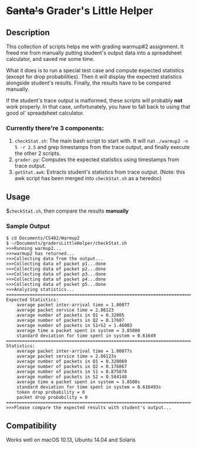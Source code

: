 # ~~Santa's~~ Grader's Little Helper

## Description
This collection of scripts helps me with grading warmup#2 assignment. It freed me from manually putting student's output data into a spreadsheet calculator, and saved me some time.

What it does is to run a special test case and compute expected statistics (except for drop probabilities). Then it will display the expected statistics alongside student's results. Finally, the results have to be compared manually.

If the student's trace output is malformed, these scripts will probably **not** work properly. In that case, unfortunately, you have to fall back to using that good ol' spreadsheet calculator.

### Currently there're 3 components:
1. `checkStat.sh`: The main bash script to start with. It will run `./warmup2 -n 5 -r 2.5` and grep timestamps from the trace output, and finally execute the other 2 scripts.
2. `grader.py`: Computes the expected statistics using timestamps from trace output.
3. `getStat.awk`: Extracts student's statistics from trace output. (Note: this awk script has been merged into `checkStat.sh` as a heredoc)

## Usage
$`checkStat.sh`,
then compare the results **manually**

### Sample Output
```
$ cd Documents/CS402/Warmup2
$ ~/Documents/gradersLittleHelper/checkStat.sh
>>>Running warmup2...
>>>warmup2 has returned...
>>>Collecting data from the output...
>>>Collecting data of packet p1...done
>>>Collecting data of packet p2...done
>>>Collecting data of packet p3...done
>>>Collecting data of packet p4...done
>>>Collecting data of packet p5...done
>>>Analyzing statistics...
================================================================================
Expected Statistics:
    average packet inter-arrival time = 1.00077
    average packet service time = 2.86123
    average number of packets in Q1 = 0.32805
    average number of packets in Q2 = 0.17687
    average number of packets in S1+S2 = 1.46003
    average time a packet spent in system = 3.85080
    standard deviation for time spent in system = 0.61649
================================================================================
Statistics:
    average packet inter-arrival time = 1.00077s
    average packet service time = 2.86123s
    average number of packets in Q1 = 0.328069
    average number of packets in Q2 = 0.176867
    average number of packets in S1 = 0.875878
    average number of packets in S2 = 0.584148
    average time a packet spent in system = 3.8508s
    standard deviation for time spent in system = 0.616493s
    token drop probability = 0
    packet drop probability = 0
================================================================================
>>>Please compare the expected results with student's output...
```

## Compatibility
Works well on macOS 10.13, Ubuntu 14.04 and Solaris
